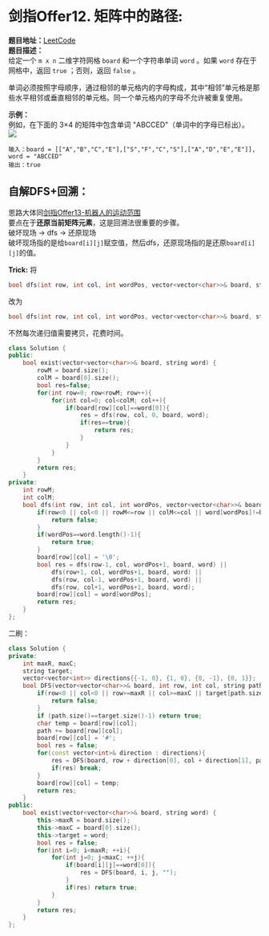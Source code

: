 # 剑指Offer12. 矩阵中的路径:  
**题目地址：**[LeetCode](https://leetcode-cn.com/problems/ju-zhen-zhong-de-lu-jing-lcof/)  
**题目描述：**  
给定一个 `m x n` 二维字符网格 `board` 和一个字符串单词 `word` 。如果 `word` 存在于网格中，返回 `true` ；否则，返回 `false` 。

单词必须按照字母顺序，通过相邻的单元格内的字母构成，其中“相邻”单元格是那些水平相邻或垂直相邻的单元格。同一个单元格内的字母不允许被重复使用。

**示例：**  
例如，在下面的 3×4 的矩阵中包含单词 "ABCCED"（单词中的字母已标出）。  
![](./Pic/12_0.jpg)  
```
输入：board = [["A","B","C","E"],["S","F","C","S"],["A","D","E","E"]], word = "ABCCED"
输出：true
```

## 自解DFS+回溯：  
思路大体同[剑指Offer13-机器人的运动范围](https://leetcode-cn.com/problems/ji-qi-ren-de-yun-dong-fan-wei-lcof/)  
要点在于**还原当前矩阵元素**，这是回溯法很重要的步骤。  
破坏现场 -> dfs -> 还原现场  
破坏现场指的是给`board[i][j]`赋空值，然后dfs，还原现场指的是还原`board[i][j]`的值。  

**Trick:**
将
```cpp
bool dfs(int row, int col, int wordPos, vector<vector<char>>& board, string word);
```
改为
```cpp
bool dfs(int row, int col, int wordPos, vector<vector<char>>& board, string& word);
```
不然每次递归值需要拷贝，花费时间。

```cpp
class Solution {
public:
    bool exist(vector<vector<char>>& board, string word) {
        rowM = board.size();
        colM = board[0].size();
        bool res=false;
        for(int row=0; row<rowM; row++){
            for(int col=0; col<colM; col++){
                if(board[row][col]==word[0]){
                    res = dfs(row, col, 0, board, word);
                    if(res==true){
                        return res;
                    }
                }
            }
        }
        return res;        
    }
private:
    int rowM;
    int colM;
    bool dfs(int row, int col, int wordPos, vector<vector<char>>& board, string word){
        if(row<0 || col<0 || rowM<=row || colM<=col || word[wordPos]!=board[row][col]){
            return false;
        }
        if(wordPos==word.length()-1){
            return true;
        }
        board[row][col] = '\0';
        bool res = dfs(row-1, col, wordPos+1, board, word) ||
            dfs(row+1, col, wordPos+1, board, word) ||
            dfs(row, col-1, wordPos+1, board, word) ||
            dfs(row, col+1, wordPos+1, board, word);
        board[row][col] = word[wordPos];
        return res;
    }
};
```


二刷：  
```cpp
class Solution {
private:
    int maxR, maxC;
    string target;
    vector<vector<int>> directions{{-1, 0}, {1, 0}, {0, -1}, {0, 1}};
    bool DFS(vector<vector<char>>& board, int row, int col, string path){
        if(row<0 || col<0 || row>=maxR || col>=maxC || target[path.size()]!=board[row][col]){
            return false;
        }
        if (path.size()==target.size()-1) return true;
        char temp = board[row][col];
        path += board[row][col];
        board[row][col] = '#';
        bool res = false;
        for(const vector<int>& direction : directions){
            res = DFS(board, row + direction[0], col + direction[1], path);
            if(res) break;
        }
        board[row][col] = temp;
        return res;
    }
public:
    bool exist(vector<vector<char>>& board, string word) {
        this->maxR = board.size();
        this->maxC = board[0].size();
        this->target = word;
        bool res = false;
        for(int i=0; i<maxR; ++i){
            for(int j=0; j<maxC; ++j){
                if(board[i][j]==word[0]){
                    res = DFS(board, i, j, "");
                }
                if(res) return true;
            }
        }
        return res;
    }
};
```